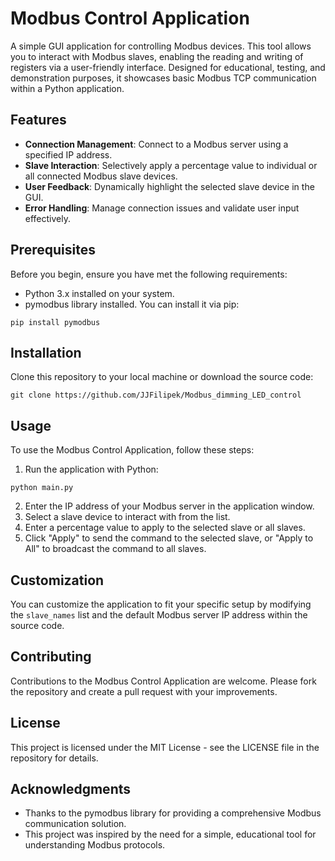 # Modbus Control Application

A simple GUI application for controlling Modbus devices. This tool allows you to interact with Modbus slaves, enabling the reading and writing of registers via a user-friendly interface. Designed for educational, testing, and demonstration purposes, it showcases basic Modbus TCP communication within a Python application.

## Features

- **Connection Management**: Connect to a Modbus server using a specified IP address.
- **Slave Interaction**: Selectively apply a percentage value to individual or all connected Modbus slave devices.
- **User Feedback**: Dynamically highlight the selected slave device in the GUI.
- **Error Handling**: Manage connection issues and validate user input effectively.

## Prerequisites

Before you begin, ensure you have met the following requirements:
- Python 3.x installed on your system.
- pymodbus library installed. You can install it via pip:

```
pip install pymodbus
```

## Installation

Clone this repository to your local machine or download the source code:

```
git clone https://github.com/JJFilipek/Modbus_dimming_LED_control
```

## Usage

To use the Modbus Control Application, follow these steps:

1. Run the application with Python:

```
python main.py
```

2. Enter the IP address of your Modbus server in the application window.
3. Select a slave device to interact with from the list.
4. Enter a percentage value to apply to the selected slave or all slaves.
5. Click "Apply" to send the command to the selected slave, or "Apply to All" to broadcast the command to all slaves.

## Customization

You can customize the application to fit your specific setup by modifying the `slave_names` list and the default Modbus server IP address within the source code.

## Contributing

Contributions to the Modbus Control Application are welcome. Please fork the repository and create a pull request with your improvements.

## License

This project is licensed under the MIT License - see the LICENSE file in the repository for details.

## Acknowledgments

- Thanks to the pymodbus library for providing a comprehensive Modbus communication solution.
- This project was inspired by the need for a simple, educational tool for understanding Modbus protocols.

